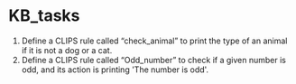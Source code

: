 # KB_tasks
1. Define a CLIPS rule called “check_animal” to print the type of an animal if it is not a
dog or a cat.
2. Define a CLIPS rule called “Odd_number” to check if a given number is odd, and its
action is printing 'The number is odd'.
